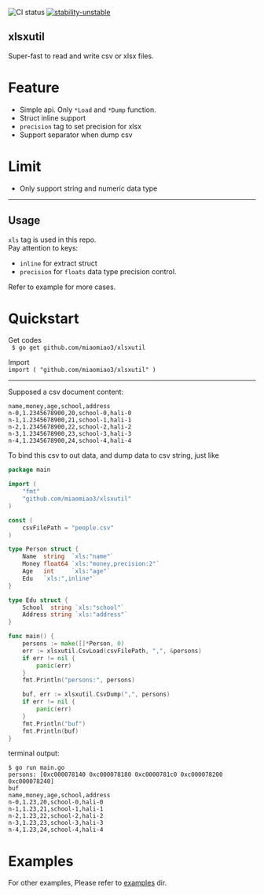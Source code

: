 ![CI status](https://github.com/miaomiao3/xlsxutil/actions/workflows/main.yml/badge.svg)
[![stability-unstable](https://img.shields.io/badge/stability-unstable-yellow.svg)](https://github.com/emersion/stability-badges#stable)

## xlsxutil
Super-fast to read and write csv or xlsx files.

# Feature
* Simple api. Only `*Load` and `*Dump` function.
* Struct inline support
* `precision` tag to set precision for xlsx
* Support separator when dump csv

# Limit
* Only support string and numeric data type

***
## Usage
`xls` tag is used in this repo.  
Pay attention to keys:
* `inline` for extract struct
* `precision` for `floats` data type precision control.

Refer to example for more cases.
 


# Quickstart

Get codes  
` $ go get github.com/miaomiao3/xlsxutil`

Import  
`import ( "github.com/miaomiao3/xlsxutil" )`

***
Supposed a csv document content:

```$xslt
name,money,age,school,address
n-0,1.2345678900,20,school-0,hali-0
n-1,1.2345678900,21,school-1,hali-1
n-2,1.2345678900,22,school-2,hali-2
n-3,1.2345678900,23,school-3,hali-3
n-4,1.2345678900,24,school-4,hali-4
```
To bind this csv to out data, and dump data to csv string, just like

```go
package main

import (
	"fmt"
	"github.com/miaomiao3/xlsxutil"
)

const (
	csvFilePath = "people.csv"
)

type Person struct {
	Name  string  `xls:"name"`
	Money float64 `xls:"money,precision:2"`
	Age   int     `xls:"age"`
	Edu   `xls:",inline"`
}

type Edu struct {
	School  string `xls:"school"`
	Address string `xls:"address"`
}

func main() {
	persons := make([]*Person, 0)
	err := xlsxutil.CsvLoad(csvFilePath, ",", &persons)
	if err != nil {
		panic(err)
	}
	fmt.Println("persons:", persons)

	buf, err := xlsxutil.CsvDump(",", persons)
	if err != nil {
		panic(err)
	}
	fmt.Println("buf")
	fmt.Println(buf)
}

```
terminal output:
```$xslt
$ go run main.go
persons: [0xc000078140 0xc000078180 0xc0000781c0 0xc000078200 0xc000078240]
buf
name,money,age,school,address
n-0,1.23,20,school-0,hali-0
n-1,1.23,21,school-1,hali-1
n-2,1.23,22,school-2,hali-2
n-3,1.23,23,school-3,hali-3
n-4,1.23,24,school-4,hali-4

```

# Examples
For other examples, Please refer to [examples](https://github.com/miaomiao3/xlsxutil/tree/master/example) dir.



